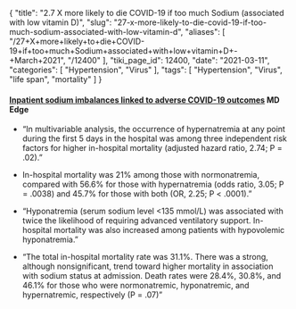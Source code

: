 {
    "title": "2.7 X more likely to die COVID-19 if too much Sodium (associated with low vitamin D)",
    "slug": "27-x-more-likely-to-die-covid-19-if-too-much-sodium-associated-with-low-vitamin-d",
    "aliases": [
        "/27+X+more+likely+to+die+COVID-19+if+too+much+Sodium+associated+with+low+vitamin+D+-+March+2021",
        "/12400"
    ],
    "tiki_page_id": 12400,
    "date": "2021-03-11",
    "categories": [
        "Hypertension",
        "Virus"
    ],
    "tags": [
        "Hypertension",
        "Virus",
        "life span",
        "mortality"
    ]
}


#### [Inpatient sodium imbalances linked to adverse COVID-19 outcomes](https://www.mdedge.com/endocrinology/article/237089/pituitary-thyroid-adrenal-disorders/inpatient-sodium-imbalances-linked?ecd=wnl_evn_210311_mdedge_8pm&uac=138704MX&utm_source=News_MDedge_eNL_031121_F&utm_medium=email&utm_content=JAMA+editor+resigns+over+controversial+podcast&sso=true) MD Edge

* “In multivariable analysis, the occurrence of hypernatremia at any point during the first 5 days in the hospital was among three independent risk factors for higher in-hospital mortality (adjusted hazard ratio, 2.74; P = .02).”

* In-hospital mortality was 21% among those with normonatremia, compared with 56.6% for those with hypernatremia (odds ratio, 3.05; P = .0038) and 45.7% for those with both (OR, 2.25; P < .0001).”

* “Hyponatremia (serum sodium level <135 mmol/L) was associated with twice the likelihood of requiring advanced ventilatory support. In-hospital mortality was also increased among patients with hypovolemic hyponatremia.”

* “The total in-hospital mortality rate was 31.1%. There was a strong, although nonsignificant, trend toward higher mortality in association with sodium status at admission. Death rates were 28.4%, 30.8%, and 46.1% for those who were normonatremic, hyponatremic, and hypernatremic, respectively (P = .07)”